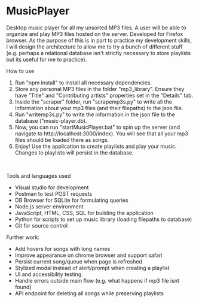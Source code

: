 # MusicPlayer
Desktop music player for all my unsorted MP3 files. A user will be able to organize and play MP3 files hosted on the server. Developed for Firefox browser.
As the purpose of this is in part to practice my development skills, I will design the architecture to allow me to try a bunch of different stuff (e.g. perhaps a relational database isn't strictly necessary to store playlists but its useful for me to practice).


How to use
1. Run "npm install" to install all necessary dependencies.
2. Store any personal MP3 files in the folder "mp3_library". Ensure they have "Title" and "Contributing artists" properties set in the "Details" tab.
3. Inside the "scraper" folder, run "scrapemp3s.py" to write all the information about your mp3 files (and their filepaths) to the json file.
4. Run "writemp3s.py" to write the information in the json file to the database ("music-player.db).
5. Now, you can run "startMusicPlayer.bat" to spin up the server (and navigate to http://localhost:3000/index). You will see that all your mp3 files should be loaded there as songs.
6. Enjoy! Use the application to create playlists and play your music. Changes to playlists will persist in the database.

<br/>

Tools and languages used
- Visual studio for development
- Postman to test POST requests
- DB Browser for SQLite for formulating queries
- Node.js server environment
- JavaScript, HTML, CSS, SQL for building the application
- Python for scripts to set up music library (loading filepaths to database)
- Git for source control


Further work:
- Add hovers for songs with long names
- Improve appearance on chrome browser and support safari
- Persist current song/queue when page is refreshed
- Stylized modal instead of alert/prompt when creating a playlist
- UI and accessibility testing
- Handle errors outside main flow (e.g. what happens if mp3 file isnt found)
- API endpoint for deleting all songs while preserving playlists


